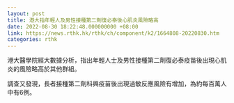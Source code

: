 ```yaml
---
layout: post
title: 港大指年輕人及男性接種第二劑復必泰後心肌炎風險略高
date: 2022-08-30 18:22:48.000000000 +08:00
link: https://news.rthk.hk/rthk/ch/component/k2/1664808-20220830.htm
categories: rthk
---
```


港大醫學院經大數據分析，指出年輕人士及男性接種第二劑復必泰疫苗後出現心肌炎的風險略高於其他群組。

調查又發現，長者接種第二劑科興疫苗後出現過敏反應風險有增加，為約每百萬人中有6例。
